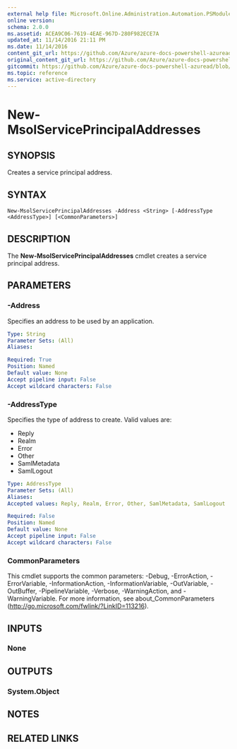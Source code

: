 ```yaml
---
external help file: Microsoft.Online.Administration.Automation.PSModule.dll-Help.xml
online version:
schema: 2.0.0
ms.assetid: ACEA9C06-7619-4EAE-967D-280F982ECE7A
updated_at: 11/14/2016 21:11 PM
ms.date: 11/14/2016
content_git_url: https://github.com/Azure/azure-docs-powershell-azuread/blob/VinceSmith-patch-6/Azure%20AD%20Cmdlets/MSOnline/v1/New-MsolServicePrincipalAddresses.md
original_content_git_url: https://github.com/Azure/azure-docs-powershell-azuread/blob/VinceSmith-patch-6/Azure%20AD%20Cmdlets/MSOnline/v1/New-MsolServicePrincipalAddresses.md
gitcommit: https://github.com/Azure/azure-docs-powershell-azuread/blob/2fc7c934766545163d747d78fd2431e341b5bd4f
ms.topic: reference
ms.service: active-directory
---
```


# New-MsolServicePrincipalAddresses

## SYNOPSIS
Creates a service principal address.

## SYNTAX

```
New-MsolServicePrincipalAddresses -Address <String> [-AddressType <AddressType>] [<CommonParameters>]
```

## DESCRIPTION
The **New-MsolServicePrincipalAddresses** cmdlet creates a service principal address.

## PARAMETERS

### -Address
Specifies an address to be used by an application.

```yaml
Type: String
Parameter Sets: (All)
Aliases:

Required: True
Position: Named
Default value: None
Accept pipeline input: False
Accept wildcard characters: False
```

### -AddressType
Specifies the type of address to create.
Valid values are:
* Reply
* Realm
* Error
* Other
* SamlMetadata
* SamlLogout

```yaml
Type: AddressType
Parameter Sets: (All)
Aliases:
Accepted values: Reply, Realm, Error, Other, SamlMetadata, SamlLogout

Required: False
Position: Named
Default value: None
Accept pipeline input: False
Accept wildcard characters: False
```

### CommonParameters
This cmdlet supports the common parameters: -Debug, -ErrorAction, -ErrorVariable, -InformationAction, -InformationVariable, -OutVariable, -OutBuffer, -PipelineVariable, -Verbose, -WarningAction, and -WarningVariable. For more information, see about_CommonParameters (http://go.microsoft.com/fwlink/?LinkID=113216).

## INPUTS

### None

## OUTPUTS

### System.Object

## NOTES

## RELATED LINKS
